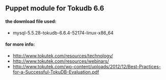 ## Puppet module for Tokudb 6.6

#### the download file used:
- mysql-5.5.28-tokudb-6.6.4-52174-linux-x86_64


#### for more info:

- http://www.tokutek.com/resources/technology/
- http://www.tokutek.com/resources/webinars/
- http://www.tokutek.com/wp-content/uploads/2012/12/Best-Practices-for-a-Successful-TokuDB-Evaluation.pdf